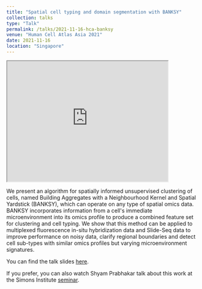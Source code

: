 ```yaml
---
title: "Spatial cell typing and domain segmentation with BANKSY"
collection: talks
type: "Talk"
permalink: /talks/2021-11-16-hca-banksy
venue: "Human Cell Atlas Asia 2021"
date: 2021-11-16
location: "Singapore"
---
```


<iframe width="420" height="315" src="https://www.youtube.com/embed/MeddQqZRCiM">
</iframe>

We present an algorithm for spatially informed unsupervised clustering of cells, named Building Aggregates with a Neighbourhood Kernel and Spatial Yardstick (BANKSY), which can operate on any type of spatial omics data. BANKSY incorporates information from a cell's immediate microenvironment into its omics profile to produce a combined feature set for clustering and cell typing. We show that this method can be applied to multiplexed fluorescence in-situ hybridization data and Slide-Seq data to improve performance on noisy data, clarify regional boundaries and detect cell sub-types with similar omics profiles but varying microenvironment signatures.

You can find the talk slides [here](/files/BANKSY_SSCN_2023_v2_ppt.pptx). 

If you prefer, you can also watch Shyam Prabhakar talk about this work at the Simons Institute [seminar](https://www.youtube.com/watch?v=-6kP9RsReRM).

